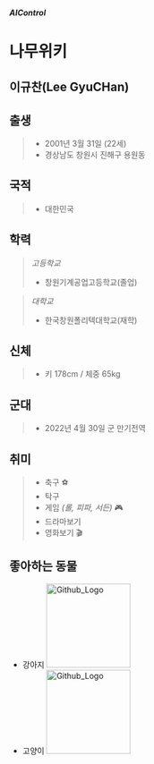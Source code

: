 ##### AIControl


나무위키
========
이규찬(Lee GyuCHan)
-------------------

## 출생
>- 2001년 3월 31일 (22세)
>- 경상남도 창원시 진해구 용원동

## 국적
>- 대한민국

## 학력

>*고등학교* 
>+ 창원기계공업고등학교(졸업)

>*대학교*
>+ 한국창원폴리텍대학교(재학)

## 신체
>- 키 178cm / 체중 65kg

## 군대
>- 2022년 4월 30일 군 만기전역

## 취미
>- 축구 :soccer:
>- 탁구
>- 게임 *(롤, 피파, 서든)* :video_game:
>- 드라마보기
>- 영화보기 :clapper:

## 좋아하는 동물
- 강아지
<img src="https://search.pstatic.net/common/?src=http%3A%2F%2Fblogfiles.naver.net%2FMjAyMjAxMjBfMjAy%2FMDAxNjQyNjM5NDE2MDIx.5CcMMg0c8WXyaonBTKLN9TrdWMmDGpwPhsl8td-Q_dkg.dlsmukhmXppJvWu9bZ0YX1bLcOuUnwx-g_PEPMGRlbAg.JPEG.reorio99%2Fshiba-inu-3600225_1920.jpg&type=sc960_832" width="150px" height="150px" title="Github_Logo"></img>
- 고양이
<img src="https://search.pstatic.net/common/?src=http%3A%2F%2Fblogfiles.naver.net%2FMjAyMTEyMDVfNDUg%2FMDAxNjM4Njg4OTM4NTM1.cSE20tDhvBDi1EvJ4BfO9K0PnzEEEnnIlJu6t1CEtygg.4sBzFA9sO0csayOkmSEYWlUZghTXgjC7io4jCBodV4Mg.JPEG.soristudio%2F%25BD%25C7%25C6%25F7%25C0%25CE%25C6%25AE_%252811%2529.jpg&type=sc960_832" width="150px" height="150px" title="Github_Logo"></img>
